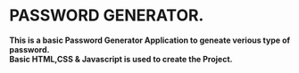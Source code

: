 # PASSWORD GENERATOR.
**This is a basic Password Generator Application to geneate verious type of password.**<br/>
**Basic HTML,CSS & Javascript is used to create the Project.**